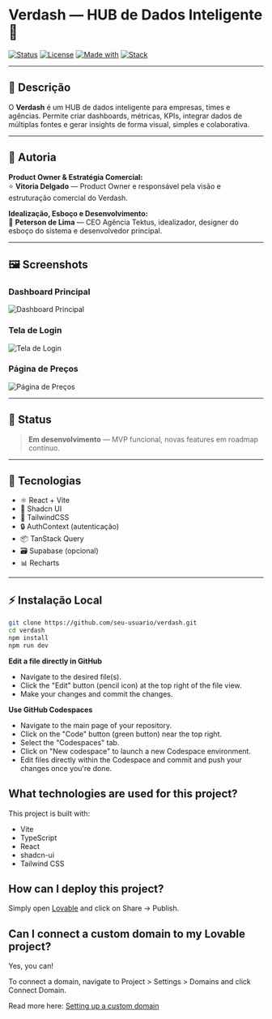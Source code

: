 # Verdash — HUB de Dados Inteligente 🚀

[![Status](https://img.shields.io/badge/status-em%20desenvolvimento-yellow)]()
[![License](https://img.shields.io/badge/license-MIT-green)]()
[![Made with](https://img.shields.io/badge/made%20with-React%20%2B%20Vite-blue)]()
[![Stack](https://img.shields.io/badge/stack-Typescript%20%7C%20Tailwind%20%7C%20Shadcn-informational)]()

---

## 📝 Descrição

O **Verdash** é um HUB de dados inteligente para empresas, times e agências. Permite criar dashboards, métricas, KPIs, integrar dados de múltiplas fontes e gerar insights de forma visual, simples e colaborativa.

---

## 👤 Autoria

**Product Owner & Estratégia Comercial:**  
:star: **Vitoria Delgado** — Product Owner e responsável pela visão e estruturação comercial do Verdash.

**Idealização, Esboço e Desenvolvimento:**  
:rocket: **Peterson de Lima** — CEO Agência Tektus, idealizador, designer do esboço do sistema e desenvolvedor principal.

---

## 🖼️ Screenshots

### Dashboard Principal
![Dashboard Principal](public/screenshots/tela_dashboard_principal.png)

### Tela de Login
![Tela de Login](public/screenshots/tela_login.png)

### Página de Preços
![Página de Preços](public/screenshots/tela_pagina-preco.png)

---

## 🚧 Status

> **Em desenvolvimento** — MVP funcional, novas features em roadmap contínuo.

---

## 🚀 Tecnologias

- ⚛️ React + Vite
- 🦄 Shadcn UI
- 🎨 TailwindCSS
- 🔒 AuthContext (autenticação)
- 📦 TanStack Query
- 🗃️ Supabase (opcional)
- 📊 Recharts

---

## ⚡ Instalação Local

```bash
git clone https://github.com/seu-usuario/verdash.git
cd verdash
npm install
npm run dev
```

**Edit a file directly in GitHub**

- Navigate to the desired file(s).
- Click the "Edit" button (pencil icon) at the top right of the file view.
- Make your changes and commit the changes.

**Use GitHub Codespaces**

- Navigate to the main page of your repository.
- Click on the "Code" button (green button) near the top right.
- Select the "Codespaces" tab.
- Click on "New codespace" to launch a new Codespace environment.
- Edit files directly within the Codespace and commit and push your changes once you're done.

## What technologies are used for this project?

This project is built with:

- Vite
- TypeScript
- React
- shadcn-ui
- Tailwind CSS

## How can I deploy this project?

Simply open [Lovable](https://lovable.dev/projects/0fa42068-f97e-4fce-81e3-7666fc15adb3) and click on Share -> Publish.

## Can I connect a custom domain to my Lovable project?

Yes, you can!

To connect a domain, navigate to Project > Settings > Domains and click Connect Domain.

Read more here: [Setting up a custom domain](https://docs.lovable.dev/tips-tricks/custom-domain#step-by-step-guide)
